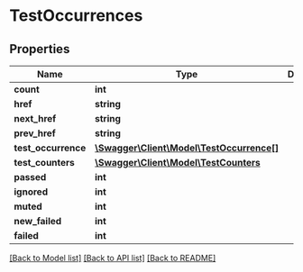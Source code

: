 # TestOccurrences

## Properties
Name | Type | Description | Notes
------------ | ------------- | ------------- | -------------
**count** | **int** |  | [optional] 
**href** | **string** |  | [optional] 
**next_href** | **string** |  | [optional] 
**prev_href** | **string** |  | [optional] 
**test_occurrence** | [**\Swagger\Client\Model\TestOccurrence[]**](TestOccurrence.md) |  | [optional] 
**test_counters** | [**\Swagger\Client\Model\TestCounters**](TestCounters.md) |  | [optional] 
**passed** | **int** |  | [optional] 
**ignored** | **int** |  | [optional] 
**muted** | **int** |  | [optional] 
**new_failed** | **int** |  | [optional] 
**failed** | **int** |  | [optional] 

[[Back to Model list]](../README.md#documentation-for-models) [[Back to API list]](../README.md#documentation-for-api-endpoints) [[Back to README]](../README.md)



